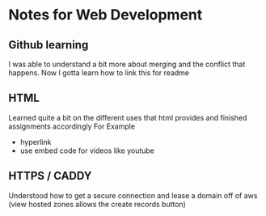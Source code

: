 # Notes for Web Development
## Github learning
I was able to understand a bit more about merging and the conflict that happens.
Now I gotta learn how to link this for readme

## HTML
Learned quite a bit on the different uses that html provides and finished assignments accordingly
For Example
 - <a> hyperlink
 - use embed code for videos like youtube

## HTTPS / CADDY
Understood how to get a secure connection and lease a domain off of aws (view hosted zones allows the create records button)
